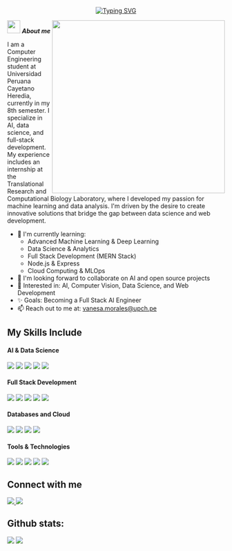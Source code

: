 
<p align="center">
<a href="https://git.io/typing-svg"><img src="https://readme-typing-svg.demolab.com?font=Georgia&weight=800&pause=1000&size=33&color=042D5E&width=370&height=100&lines=Hi+%2C+I'm+Vanesa+%F0%9F%91%8B" alt="Typing SVG" /></a>
</p>
<picture> <img align="right" src="https://mir-s3-cdn-cf.behance.net/project_modules/disp/601014116770475.6068beff4640a.gif" width = 400px></picture>

<img src="https://media.giphy.com/media/ObNTw8Uzwy6KQ/giphy.gif" width="30px">&nbsp;***About me***

I am a Computer Engineering student at Universidad Peruana Cayetano Heredia, currently in my 8th semester. I specialize in AI, data science, and full-stack development. My experience includes an internship at the Translational Research and Computational Biology Laboratory, where I developed my passion for machine learning and data analysis. I'm driven by the desire to create innovative solutions that bridge the gap between data science and web development.

- 🌱 I'm currently learning:
  - Advanced Machine Learning & Deep Learning
  - Data Science & Analytics
  - Full Stack Development (MERN Stack)
  - Node.js & Express
  - Cloud Computing & MLOps
- 👯 I'm looking forward to collaborate on AI and open source projects
- 🔬 Interested in: AI, Computer Vision, Data Science, and Web Development
- ✨ Goals: Becoming a Full Stack AI Engineer
- 📫 Reach out to me at: vanesa.morales@upch.pe

## My Skills Include

<h4> AI & Data Science </h4>
<span> 
  <img src="https://img.shields.io/badge/Python-3776AB?style=for-the-badge&logo=python&logoColor=white">
  <img src="https://img.shields.io/badge/TensorFlow-FF6F00?style=for-the-badge&logo=tensorflow&logoColor=white">
  <img src="https://img.shields.io/badge/scikit--learn-%23F7931E.svg?style=for-the-badge&logo=scikit-learn&logoColor=white">
  <img src="https://img.shields.io/badge/pandas-%23150458.svg?style=for-the-badge&logo=pandas&logoColor=white">
  <img src="https://img.shields.io/badge/R-276DC3?style=for-the-badge&logo=r&logoColor=white">
</span>

<h4> Full Stack Development </h4>
<span>
  <img src="https://img.shields.io/badge/JavaScript-F7DF1E?style=for-the-badge&logo=javascript&logoColor=black">
  <img src="https://img.shields.io/badge/TypeScript-007ACC?style=for-the-badge&logo=typescript&logoColor=white">
  <img src="https://img.shields.io/badge/React-20232A?style=for-the-badge&logo=react&logoColor=61DAFB">
  <img src="https://img.shields.io/badge/Node.js-43853D?style=for-the-badge&logo=node.js&logoColor=white">
  <img src="https://img.shields.io/badge/Express.js-404D59?style=for-the-badge">
</span>

<h4> Databases and Cloud </h4>
<span>
  <img src="https://img.shields.io/badge/MySQL-005C84?style=for-the-badge&logo=mysql&logoColor=white">
  <img src="https://img.shields.io/badge/MongoDB-4EA94B?style=for-the-badge&logo=mongodb&logoColor=white">
  <img src="https://img.shields.io/badge/Microsoft%20SQL%20Server-CC2927?style=for-the-badge&logo=microsoft%20sql%20server&logoColor=white">
  <img src="https://img.shields.io/badge/Amazon_AWS-FF9900?style=for-the-badge&logo=amazonaws&logoColor=white">
</span>

<h4> Tools & Technologies </h4>
<span>
  <img src="https://img.shields.io/badge/Docker-2CA5E0?style=for-the-badge&logo=docker&logoColor=white">
  <img src="https://img.shields.io/badge/kubernetes-326ce5.svg?&style=for-the-badge&logo=kubernetes&logoColor=white">
  <img src="https://img.shields.io/badge/PowerBI-F2C811?style=for-the-badge&logo=Power%20BI&logoColor=white">
  <img src="https://img.shields.io/badge/Git-F05032?style=for-the-badge&logo=git&logoColor=white">
  <img src="https://img.shields.io/badge/Jupyter-F37626.svg?&style=for-the-badge&logo=Jupyter&logoColor=white">
</span>

## Connect with me
<a href="https://www.linkedin.com/in/vanesa-nelsy-morales-taipe-212954260">
  <img src="https://img.shields.io/badge/LinkedIn-0077B5?style=for-the-badge&logo=linkedin&logoColor=white">
</a>
<a href="https://github.com/VanesaTaipe">
  <img src="https://img.shields.io/badge/GitHub-100000?style=for-the-badge&logo=github&logoColor=white">
</a>

<h2>Github stats:</h2> 

[![](https://github-readme-stats.vercel.app/api?username=VanesaTaipe&show_icons=true&theme=tokyonight&hide_border=true&locale=en)](https://github.com/VanesaTaipe)
[![](https://github-readme-streak-stats.herokuapp.com/?user=VanesaTaipe&theme=material-palenight)](https://github.com/VanesaTaipe)
